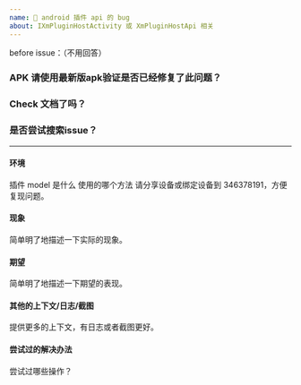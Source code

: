 ```yaml
---
name: 📝 android 插件 api 的 bug
about: IXmPluginHostActivity 或 XmPluginHostApi 相关
---
```

before issue：（不用回答）
### APK 请使用最新版apk验证是否已经修复了此问题？
### Check 文档了吗？
### 是否尝试搜索issue？

---

#### 环境
插件 model 是什么
使用的哪个方法
请分享设备或绑定设备到 346378191，方便复现问题。

#### 现象

简单明了地描述一下实际的现象。

#### 期望

简单明了地描述一下期望的表现。

#### 其他的上下文/日志/截图

提供更多的上下文，有日志或者截图更好。

#### 尝试过的解决办法

尝试过哪些操作？

